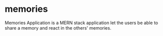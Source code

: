 # memories
Memories Application is a MERN stack application let the users be able to share a memory and react in the others' memories.
